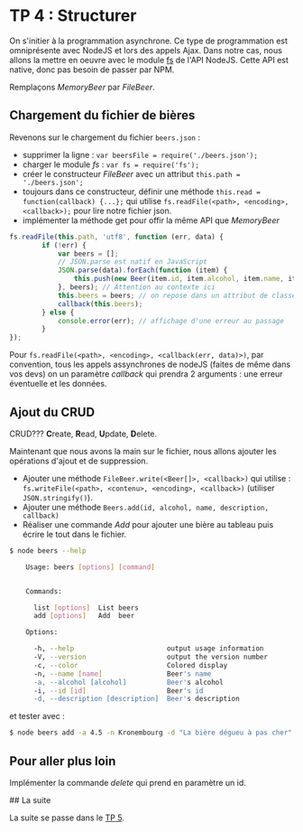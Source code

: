 # TP 4 : Structurer

On s'initier à la programmation asynchrone. Ce type de programmation est
omniprésente avec NodeJS et lors des appels Ajax. Dans notre cas, nous allons
la mettre en oeuvre avec le module [fs](https://nodejs.org/api/fs.html)
de l'API NodeJS.  Cette API est native, donc pas besoin de passer par NPM.

Remplaçons *MemoryBeer* par *FileBeer*.

## Chargement du fichier de bières

Revenons sur le chargement du fichier `beers.json` :

- supprimer la ligne : `var beersFile = require('./beers.json');`
- charger le module *fs* : `var fs = require('fs');`
- créer le constructeur *FileBeer* avec un attribut `this.path = './beers.json';`
- toujours dans ce constructeur, définir une méthode `this.read = function(callback) {...};` qui utilise `fs.readFile(<path>, <encoding>, <callback>);` pour lire notre fichier json.
- implémenter la méthode get pour offir la même API que *MemoryBeer*

```javascript
fs.readFile(this.path, 'utf8', function (err, data) {
        if (!err) {
            var beers = [];
            // JSON.parse est natif en JavaScript
            JSON.parse(data).forEach(function (item) {
                this.push(new Beer(item.id, item.alcohol, item.name, item.description))
            }, beers); // Attention au contexte ici
            this.beers = beers; // on repose dans un attribut de classe
            callback(this.beers);
        } else {
            console.error(err); // affichage d'une erreur au passage
        }
});
```

Pour `fs.readFile(<path>, <encoding>, <callback(err, data)>)`, par convention,
tous les appels assynchrones de nodeJS (faites de même dans vos devs) on
un paramètre *callback* qui prendra 2 arguments : une erreur éventuelle
et les données.

## Ajout du CRUD

CRUD??? **C**reate, **R**ead, **U**pdate, **D**elete.

Maintenant que nous avons la main sur le fichier, nous allons ajouter les
opérations d'ajout et de suppression.

- Ajouter une méthode `FileBeer.write(<Beer[]>, <callback>)` qui utilise :
`fs.writeFile(<path>, <contenu>, <encoding>, <callback>)` (utiliser `JSON.stringify()`).
- Ajouter une méthode `Beers.add(id, alcohol, name, description, callback)`
- Réaliser une commande *Add* pour ajouter une bière au tableau puis écrire le tout
dans le fichier.

```bash
$ node beers --help

    Usage: beers [options] [command]


    Commands:

      list [options]  List beers
      add [options]   Add  beer

    Options:

      -h, --help                       output usage information
      -V, --version                    output the version number
      -c, --color                      Colored display
      -n, --name [name]                Beer's name
      -a, --alcohol [alcohol]          Beer's alcohol
      -i, --id [id]                    Beer's id
      -d, --description [description]  Beer's description
```

et tester avec :

```bash
$ node beers add -a 4.5 -n Kronembourg -d "La bière dégueu à pas cher" -i kro
```

## Pour aller plus loin

Implémenter la commande *delete* qui prend en paramètre un id.

## La suite

La suite se passe dans le [TP 5](../tp5).
